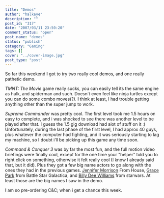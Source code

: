 ```yaml
---
title: "Demos"
author: "halkeye"
description: ""
post_id: "317"
date: "2007/03/11 23:50:20"
comment_status: "open"
post_name: "demos"
status: "publish"
category: "Gaming"
tags: []
cover: "../cover-image.jpg"
post_type: "post"
---
```


So far this weekend I got to try two really cool demos, and one really pathetic demo.

_TMNT: The Movie_ game really sucks, you can easily tell its the same engine as hulk, and spiderman and such. Doesn't even feel like ninja turtles except you can do some combo moves(?). I think at least, I had trouble getting anything other than the super jump to work.

_Supreme Commander_ was pretty cool. The first level took me 1.5 hours on easy to complete, and i was shocked to see there was another level to be played after that. I guess the 1.5 gig download had alot of stuff on it :) Unfortunately, during the last phase of the first level, I had approx 40 guys, plus whatever the computer had fighting, and it was seriously starting to lag my machine, so I doubt i'll be picking up this game any time soon.

_Command & Conquer 3_ was by far the most fun, and the full motion video briefings were finally cool, except for the one time your "helper" told you to right click on something, otherwise it felt really cool (I know I already said that, but it did). Plus they got a few big name actors to go along with the ones they had in the previous games. [Jennifer Morrison](https://imdb.com/name/nm0607185/) From House, [Grace Park](https://imdb.com/name/nm0661825/) from Battle Star Galactica, and [Billy Dee Williams](https://imdb.com/name/nm0001850/) from starwars. At least those are the big names I saw in the demo.

I am so pre-ordering C&C; when i get a chance this week.
